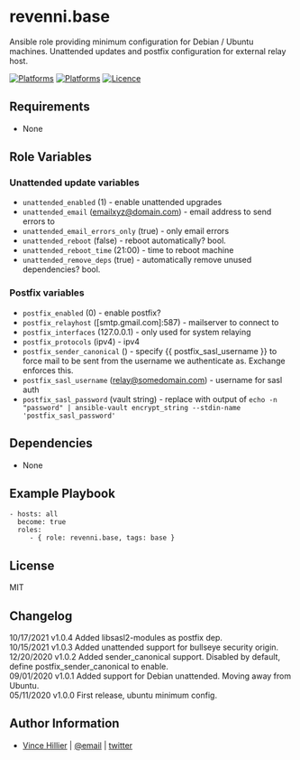 revenni.base
=========

Ansible role providing minimum configuration for Debian / Ubuntu machines.  Unattended updates and postfix configuration for external relay host.

[![Platforms](http://img.shields.io/badge/platforms-debian-lightgrey.svg?style=flat)](#)
[![Platforms](http://img.shields.io/badge/platforms-ubuntu-lightgrey.svg?style=flat)](#)
[![Licence](https://img.shields.io/badge/Licence-MIT-blue.svg)](https://tldrlegal.com/license/mit-license)

Requirements
------------

* None

Role Variables
--------------

### Unattended update variables
* ```unattended_enabled``` (1) - enable unattended upgrades
* ```unattended_email``` (emailxyz@domain.com) - email address to send errors to
* ```unattended_email_errors_only``` (true) - only email errors
* ```unattended_reboot``` (false) - reboot automatically?  bool.
* ```unattended_reboot_time``` (21:00) - time to reboot machine
* ```unattended_remove_deps``` (true) - automatically remove unused dependencies? bool.

### Postfix variables
* ```postfix_enabled``` (0) - enable postfix?
* ```postfix_relayhost``` ([smtp.gmail.com]:587) - mailserver to connect to
* ```postfix_interfaces``` (127.0.0.1) - only used for system relaying
* ```postfix_protocols``` (ipv4) - ipv4
* ```postfix_sender_canonical``` () - specify {{ postfix_sasl_username }} to force mail to be sent from the username we authenticate as.  Exchange enforces this.
* ```postfix_sasl_username``` (relay@somedomain.com) - username for sasl auth
* ```postfix_sasl_password``` (vault string) - replace with output of ```echo -n "password" | ansible-vault encrypt_string --stdin-name 'postfix_sasl_password'```


Dependencies
------------

* None

Example Playbook
----------------

    - hosts: all
      become: true
      roles:
         - { role: revenni.base, tags: base }

License
-------
MIT

Changelog
---------
10/17/2021 v1.0.4 Added libsasl2-modules as postfix dep.\
10/15/2021 v1.0.3 Added unattended support for bullseye security origin.\
12/20/2020 v1.0.2 Added sender_canonical support.  Disabled by default, define postfix_sender_canonical to enable.\
09/01/2020 v1.0.1 Added support for Debian unattended.  Moving away from Ubuntu.\
05/11/2020 v1.0.0 First release, ubuntu minimum config.


Author Information
------------------
* [Vince Hillier](https://revenni.com) | [@email](mailto:vince@revenni.com) | [twitter](https://twitter.com/vincedotca)
